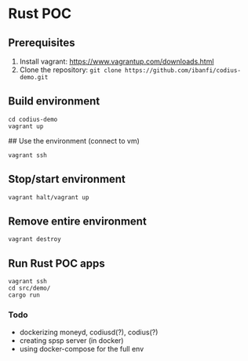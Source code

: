 # Rust POC
## Prerequisites

1. Install vagrant: https://www.vagrantup.com/downloads.html
2. Clone the repository: `git clone https://github.com/ibanfi/codius-demo.git`

## Build environment

```
cd codius-demo
vagrant up
```

## Use the environment (connect to vm)

`vagrant ssh`

## Stop/start environment

`vagrant halt/vagrant up`

## Remove entire environment

`vagrant destroy`

## Run Rust POC apps

```
vagrant ssh
cd src/demo/
cargo run
```

### Todo
- dockerizing moneyd, codiusd(?), codius(?)
- creating spsp server (in docker)
- using docker-compose for the full env

